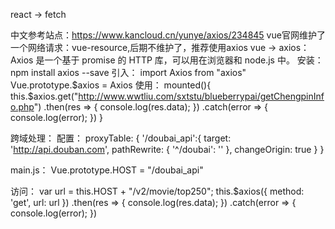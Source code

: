 react -> fetch

中文参考站点：https://www.kancloud.cn/yunye/axios/234845
vue官网维护了一个网络请求：vue-resource,后期不维护了，推荐使用axios
vue -> axios：
  Axios 是一个基于 promise 的 HTTP 库，可以用在浏览器和 node.js 中。
  安装：
    npm install axios --save
  引入：
    import Axios from "axios"
    Vue.prototype.$axios = Axios
  使用：
    mounted(){
      this.$axios.get("http://www.wwtliu.com/sxtstu/blueberrypai/getChengpinInfo.php")
      .then(res => {
        console.log(res.data);
      })
      .catch(error => {
        console.log(error);
      })
    }

跨域处理：
  配置：
    proxyTable: {
      '/doubai_api':{
          target: 'http://api.douban.com',
          pathRewrite: {
                 '^/doubai': ''
          },
          changeOrigin: true
       }
    }

  main.js：
    Vue.prototype.HOST = "/doubai_api"

  访问：
    var url = this.HOST + "/v2/movie/top250";
    this.$axios({
      method: 'get',
      url: url
    })
    .then(res => {
      console.log(res.data);
    })
    .catch(error => {
      console.log(error);
    })

